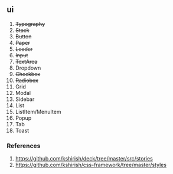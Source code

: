 ## ui

1. ~~Typography~~
2. ~~Stack~~
3. ~~Button~~
4. ~~Paper~~
5. ~~Loader~~
6. ~~Input~~
7. ~~TextArea~~
8. Dropdown
9. ~~Checkbox~~
10. ~~Radiobox~~
11. Grid
12. Modal
13. Sidebar
14. List
15. ListItem/MenuItem
16. Popup
17. Tab
18. Toast

### References

1. https://github.com/kshirish/deck/tree/master/src/stories
2. https://github.com/kshirish/css-framework/tree/master/styles
